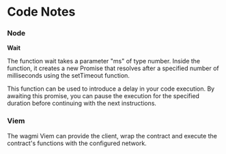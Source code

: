 # Code Notes

### Node

**Wait**

The function wait takes a parameter "ms" of type number. Inside the function, it creates a new Promise that resolves after a specified number of milliseconds using the setTimeout function.

This function can be used to introduce a delay in your code execution. By awaiting this promise, you can pause the execution for the specified duration before continuing with the next instructions.


### Viem

The wagmi Viem can provide the client, wrap the contract and execute the contract's functions with the configured network.

